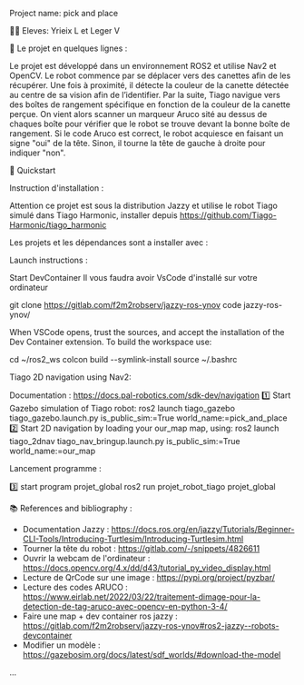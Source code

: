 Project name: pick and place 
 
👨‍💻 Eleves: Yrieix L et Leger V

📄 Le projet en quelques lignes :

Le projet est développé dans un environnement ROS2 et utilise  Nav2 et OpenCV. Le robot commence par se déplacer vers des canettes afin de les récupérer. Une fois à proximité, il détecte la couleur de la canette détectée au centre de sa vision afin de l’identifier. Par la suite, Tiago navigue vers des boîtes de rangement spécifique en fonction de la couleur de la canette perçue. On vient alors scanner un marqueur Aruco sité au dessus de chaques boîte  pour vérifier que le robot se trouve devant la bonne boîte de rangement. Si le code Aruco est correct, le robot acquiesce en faisant un signe "oui" de la tête. Sinon, il tourne la tête de gauche à droite pour indiquer "non".


🚀 Quickstart

Instruction d'installation : 

Attention ce projet est sous la distribution Jazzy et utilise le robot Tiago simulé dans Tiago Harmonic, installer depuis https://github.com/Tiago-Harmonic/tiago_harmonic 

Les projets et les dépendances sont a installer avec : 

Launch instructions :

Start DevContainer
Il vous faudra avoir VsCode d'installé sur votre ordinateur

git clone https://gitlab.com/f2m2robserv/jazzy-ros-ynov
code jazzy-ros-ynov/

When VSCode opens, trust the sources, and accept the installation of the Dev Container extension.
To build the workspace use:

cd ~/ros2_ws
colcon build --symlink-install
source ~/.bashrc

Tiago 2D navigation using Nav2:

Documentation : https://docs.pal-robotics.com/sdk-dev/navigation
1️⃣ Start Gazebo simulation of Tiago robot:
ros2 launch tiago_gazebo tiago_gazebo.launch.py is_public_sim:=True world_name:=pick_and_place
2️⃣ Start 2D navigation by loading your our_map map, using:
ros2 launch tiago_2dnav tiago_nav_bringup.launch.py is_public_sim:=True world_name:=our_map

Lancement programme : 

3️⃣ start program projet_global
ros2 run projet_robot_tiago projet_global



📚 References and bibliography :

- Documentation Jazzy : https://docs.ros.org/en/jazzy/Tutorials/Beginner-CLI-Tools/Introducing-Turtlesim/Introducing-Turtlesim.html
- Tourner la tête du robot : https://gitlab.com/-/snippets/4826611
- Ouvrir la webcam de l'ordinateur : https://docs.opencv.org/4.x/dd/d43/tutorial_py_video_display.html
- Lecture de QrCode sur une image : https://pypi.org/project/pyzbar/
- Lecture des codes ARUCO : https://www.eirlab.net/2022/03/22/traitement-dimage-pour-la-detection-de-tag-aruco-avec-opencv-en-python-3-4/
- Faire une map + dev container ros jazzy : https://gitlab.com/f2m2robserv/jazzy-ros-ynov#ros2-jazzy--robots-devcontainer
- Modifier un modèle : https://gazebosim.org/docs/latest/sdf_worlds/#download-the-model



...
